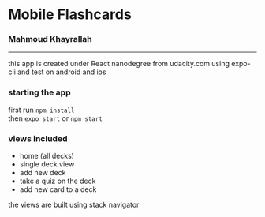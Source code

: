 # Mobile Flashcards
### Mahmoud Khayrallah
<hr />
this app is created under React nanodegree from udacity.com using expo-cli and test on android and ios



### starting the app
first run ``` npm install ``` <br />
then ``` expo start ``` or ``` npm start ```

### views included
<ul>
<li>home (all decks)</li>
<li>single deck view</li>
<li>add new deck</li>
<li>take a quiz on the deck</li>
<li>add new card to a deck</li>
</ul>

the views are built using stack navigator